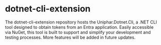 # dotnet-cli-extension
The dotnet-cli-extension repository hosts the Uniphar.Dotnet.Cli, a .NET CLI tool designed to obtain tokens from an Entra application. Easily accessible via NuGet, this tool is built to support and simplify your development and testing processes. More features will be added in future updates.
